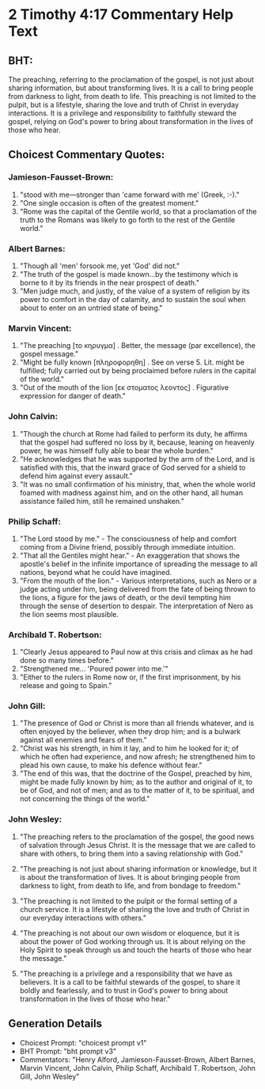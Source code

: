 # 2 Timothy 4:17 Commentary Help Text

## BHT:
The preaching, referring to the proclamation of the gospel, is not just about sharing information, but about transforming lives. It is a call to bring people from darkness to light, from death to life. This preaching is not limited to the pulpit, but is a lifestyle, sharing the love and truth of Christ in everyday interactions. It is a privilege and responsibility to faithfully steward the gospel, relying on God's power to bring about transformation in the lives of those who hear.

## Choicest Commentary Quotes:
### Jamieson-Fausset-Brown:
1. "stood with me—stronger than 'came forward with me' (Greek, :-)."
2. "One single occasion is often of the greatest moment."
3. "Rome was the capital of the Gentile world, so that a proclamation of the truth to the Romans was likely to go forth to the rest of the Gentile world."

### Albert Barnes:
1. "Though all 'men' forsook me, yet 'God' did not."
2. "The truth of the gospel is made known...by the testimony which is borne to it by its friends in the near prospect of death."
3. "Men judge much, and justly, of the value of a system of religion by its power to comfort in the day of calamity, and to sustain the soul when about to enter on an untried state of being."

### Marvin Vincent:
1. "The preaching [το κηρυγμα] . Better, the message (par excellence), the gospel message."
2. "Might be fully known [πληροφορηθη] . See on verse 5. Lit. might be fulfilled; fully carried out by being proclaimed before rulers in the capital of the world."
3. "Out of the mouth of the lion [εκ στοματος λεοντος] . Figurative expression for danger of death."

### John Calvin:
1. "Though the church at Rome had failed to perform its duty, he affirms that the gospel had suffered no loss by it, because, leaning on heavenly power, he was himself fully able to bear the whole burden."
2. "He acknowledges that he was supported by the arm of the Lord, and is satisfied with this, that the inward grace of God served for a shield to defend him against every assault."
3. "It was no small confirmation of his ministry, that, when the whole world foamed with madness against him, and on the other hand, all human assistance failed him, still he remained unshaken."

### Philip Schaff:
1. "The Lord stood by me." - The consciousness of help and comfort coming from a Divine friend, possibly through immediate intuition.
2. "That all the Gentiles might hear." - An exaggeration that shows the apostle's belief in the infinite importance of spreading the message to all nations, beyond what he could have imagined.
3. "From the mouth of the lion." - Various interpretations, such as Nero or a judge acting under him, being delivered from the fate of being thrown to the lions, a figure for the jaws of death, or the devil tempting him through the sense of desertion to despair. The interpretation of Nero as the lion seems most plausible.

### Archibald T. Robertson:
1. "Clearly Jesus appeared to Paul now at this crisis and climax as he had done so many times before."
2. "Strengthened me... 'Poured power into me.'"
3. "Either to the rulers in Rome now or, if the first imprisonment, by his release and going to Spain."

### John Gill:
1. "The presence of God or Christ is more than all friends whatever, and is often enjoyed by the believer, when they drop him; and is a bulwark against all enemies and fears of them."
2. "Christ was his strength, in him it lay, and to him he looked for it; of which he often had experience, and now afresh; he strengthened him to plead his own cause, to make his defence without fear."
3. "The end of this was, that the doctrine of the Gospel, preached by him, might be made fully known by him; as to the author and original of it, to be of God, and not of men; and as to the matter of it, to be spiritual, and not concerning the things of the world."

### John Wesley:
1. "The preaching refers to the proclamation of the gospel, the good news of salvation through Jesus Christ. It is the message that we are called to share with others, to bring them into a saving relationship with God."

2. "The preaching is not just about sharing information or knowledge, but it is about the transformation of lives. It is about bringing people from darkness to light, from death to life, and from bondage to freedom."

3. "The preaching is not limited to the pulpit or the formal setting of a church service. It is a lifestyle of sharing the love and truth of Christ in our everyday interactions with others."

4. "The preaching is not about our own wisdom or eloquence, but it is about the power of God working through us. It is about relying on the Holy Spirit to speak through us and touch the hearts of those who hear the message."

5. "The preaching is a privilege and a responsibility that we have as believers. It is a call to be faithful stewards of the gospel, to share it boldly and fearlessly, and to trust in God's power to bring about transformation in the lives of those who hear."


## Generation Details
- Choicest Prompt: "choicest prompt v1"
- BHT Prompt: "bht prompt v3"
- Commentators: "Henry Alford, Jamieson-Fausset-Brown, Albert Barnes, Marvin Vincent, John Calvin, Philip Schaff, Archibald T. Robertson, John Gill, John Wesley"
